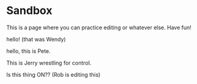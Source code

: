 # Sandbox

This is a page where you can practice editing or whatever else.  Have fun!

hello! (that was Wendy)

hello, this is Pete.

This is Jerry wrestling for control. 

Is this thing ON?? (Rob is editing this)


